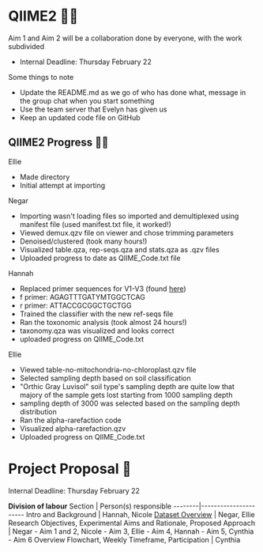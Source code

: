 # QIIME2 👩‍💻
Aim 1 and Aim 2 will be a collaboration done by everyone, with the work subdivided
  * Internal Deadline: Thursday February 22

Some things to note
  * Update the README.md as we go of who has done what, message in the group chat when you start something
  * Use the team server that Evelyn has given us
  * Keep an updated code file on GitHub

## QIIME2 Progress 👩‍🍳
Ellie
- Made directory
- Initial attempt at importing

Negar
- Importing wasn't loading files so imported and demultiplexed using manifest file (used manifest.txt file, it worked!)
- Viewed demux.qzv file on viewer and chose trimming parameters
- Denoised/clustered (took many hours!)
- Visualized table.qza, rep-seqs.qza and stats.qza as .qzv files
- Uploaded progress to date as QIIME_Code.txt file

Hannah
- Replaced primer sequences for V1-V3 (found [here](https://www.ncbi.nlm.nih.gov/pmc/articles/PMC8544895/))
- f primer: AGAGTTTGATYMTGGCTCAG
- r primer: ATTACCGCGGCTGCTGG
- Trained the classifier with the new ref-seqs file
- Ran the toxonomic analysis (took almost 24 hours!)
- taxonomy.qza was visualized and looks correct
- uploaded progress on QIIME_Code.txt

Ellie 
- Viewed table-no-mitochondria-no-chloroplast.qzv file
- Selected sampling depth based on soil classification
- "Orthic Gray Luvisol" soil type's sampling depth are quite low that majory of the sample gets lost starting from 1000 sampling depth
- sampling depth of 3000 was selected based on the sampling depth distribution
- Ran the alpha-rarefaction code
- Visualized alpha-rarefaction.qzv
- Uploaded progress on QIIME_Code.txt

# Project Proposal 📝
Internal Deadline: Thursday February 22

**Division of labour**
Section | Person(s) responsible
--------|----------------------
Intro and Background | Hannah, Nicole
[Dataset Overview](https://github.com/cynthiaachung/micb575-team3/wiki/Proposal) | Negar, Ellie
Research Objectives, Experimental Aims and Rationale, Proposed Approach | Negar - Aim 1 and 2, Nicole - Aim 3, Ellie - Aim 4, Hannah - Aim 5, Cynthia - Aim 6
Overview Flowchart, Weekly Timeframe, Participation | Cynthia
